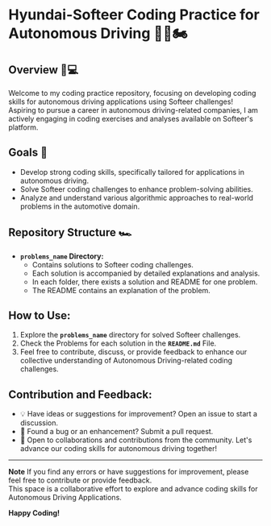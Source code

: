 # Hyundai-Softeer Coding Practice for Autonomous Driving 🚓🚕🏍️

## Overview 🚗💻

Welcome to my coding practice repository, focusing on developing coding skills for autonomous driving applications using Softeer challenges!    
Aspiring to pursue a career in autonomous driving-related companies, I am actively engaging in coding exercises and analyses available on Softeer's platform.    

## Goals 🚙

- Develop strong coding skills, specifically tailored for applications in autonomous driving.   
- Solve Softeer coding challenges to enhance problem-solving abilities.   
- Analyze and understand various algorithmic approaches to real-world problems in the automotive domain.    

## Repository Structure 🏎️

- **`problems_name` Directory:**
  - Contains solutions to Softeer coding challenges.
  - Each solution is accompanied by detailed explanations and analysis.
  - In each folder, there exists a solution and README for one problem.
  - The README contains an explanation of the problem.
    
## How to Use:

1. Explore the **`problems_name`** directory for solved Softeer challenges.
2. Check the Problems for each solution in the **`README.md`** File.
3. Feel free to contribute, discuss, or provide feedback to enhance our collective understanding of Autonomous Driving-related coding challenges.

## Contribution and Feedback:

- 💡 Have ideas or suggestions for improvement? Open an issue to start a discussion.
- 🐞 Found a bug or an enhancement? Submit a pull request.
- 🤝 Open to collaborations and contributions from the community. Let's advance our coding skills for autonomous driving together!

---

**Note** 
If you find any errors or have suggestions for improvement, please feel free to contribute or provide feedback.   
This space is a collaborative effort to explore and advance coding skills for Autonomous Driving Applications.

**Happy Coding!**
